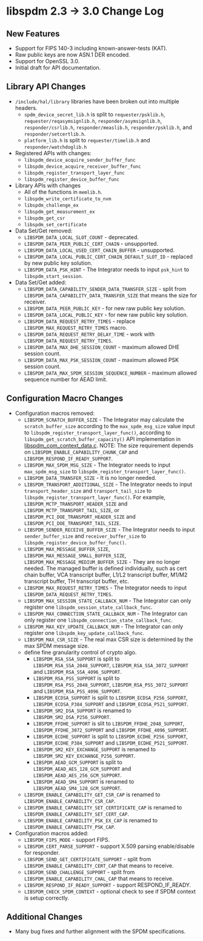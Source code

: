 # libspdm 2.3 -> 3.0 Change Log

## New Features
- Support for FIPS 140-3 including known-answer-tests (KAT).
- Raw public keys are now ASN.1 DER encoded.
- Support for OpenSSL 3.0.
- Initial draft for API documentation.

## Library API Changes
- `/include/hal/library` libraries have been broken out into multiple headers.
    - `spdm_device_secret_lib.h` is split to `requester/psklib.h`, `requester/reqasymsignlib.h`, `responder/asymsignlib.h`, `responder/csrlib.h`, `responder/measlib.h`, `responder/psklib.h`, and `responder/setcertlib.h`.
    - `platform_lib.h` is split to `requester/timelib.h` and `responder/watchdoglib.h`
- Registered APIs with changes:
    - `libspdm_device_acquire_sender_buffer_func`
    - `libspdm_device_acquire_receiver_buffer_func`
    - `libspdm_register_transport_layer_func`
    - `libspdm_register_device_buffer_func`
- Library APIs with changes
    - All of the functions in `memlib.h`.
    - `libspdm_write_certificate_to_nvm`
    - `libspdm_challenge_ex`
    - `libspdm_get_measurement_ex`
    - `libspdm_get_csr`
    - `libspdm_set_certificate`
- Data Set/Get removed:
    - `LIBSPDM_DATA_LOCAL_SLOT_COUNT` - deprecated.
    - `LIBSPDM_DATA_PEER_PUBLIC_CERT_CHAIN` - unsupported.
    - `LIBSPDM_DATA_LOCAL_USED_CERT_CHAIN_BUFFER` - unsupported.
    - `LIBSPDM_DATA_LOCAL_PUBLIC_CERT_CHAIN_DEFAULT_SLOT_ID` - replaced by new public key solution.
    - `LIBSPDM_DATA_PSK_HINT` - The Integrator needs to input `psk_hint` to `libspdm_start_session`.
- Data Set/Get added:
    - `LIBSPDM_DATA_CAPABILITY_SENDER_DATA_TRANSFER_SIZE` - split from `LIBSPDM_DATA_CAPABILITY_DATA_TRANSFER_SIZE` that means the size for receiver.
    - `LIBSPDM_DATA_PEER_PUBLIC_KEY` - for new raw public key solution.
    - `LIBSPDM_DATA_LOCAL_PUBLIC_KEY` - for new raw public key solution.
    - `LIBSPDM_DATA_REQUEST_RETRY_TIMES` - replace `LIBSPDM_MAX_REQUEST_RETRY_TIMES` macro.
    - `LIBSPDM_DATA_REQUEST_RETRY_DELAY_TIME` - work with `LIBSPDM_DATA_REQUEST_RETRY_TIMES`.
    - `LIBSPDM_DATA_MAX_DHE_SESSION_COUNT` - maximum allowed DHE session count.
    - `LIBSPDM_DATA_MAX_PSK_SESSION_COUNT` - maximum allowed PSK session count.
    - `LIBSPDM_DATA_MAX_SPDM_SESSION_SEQUENCE_NUMBER` - maximum allowed sequence number for AEAD limit.

## Configuration Macro Changes
- Configuration macros removed:
    - `LIBSPDM_SCRATCH_BUFFER_SIZE` - The Integrator may calculate the `scratch_buffer_size` according to the `max_spdm_msg_size` value input to `libspdm_register_transport_layer_func()`, according to `libspdm_get_scratch_buffer_capacity()` API implementation in [libspdm_com_context_data.c](https://github.com/DMTF/libspdm/blob/main/library/spdm_common_lib/libspdm_com_context_data.c). NOTE: The size requirement depends on `LIBSPDM_ENABLE_CAPABILITY_CHUNK_CAP` and `LIBSPDM_RESPOND_IF_READY_SUPPORT`.
    - `LIBSPDM_MAX_SPDM_MSG_SIZE` - The Integrator needs to input `max_spdm_msg_size` to `libspdm_register_transport_layer_func()`.
    - `LIBSPDM_DATA_TRANSFER_SIZE` - It is no longer needed.
    - `LIBSPDM_TRANSPORT_ADDITIONAL_SIZE` - The Integrator needs to input `transport_header_size` and `transport_tail_size` to `libspdm_register_transport_layer_func()`. For example, `LIBSPDM_MCTP_TRANSPORT_HEADER_SIZE` and `LIBSPDM_MCTP_TRANSPORT_TAIL_SIZE`, or `LIBSPDM_PCI_DOE_TRANSPORT_HEADER_SIZE` and `LIBSPDM_PCI_DOE_TRANSPORT_TAIL_SIZE`.
    - `LIBSPDM_SENDER_RECEIVE_BUFFER_SIZE` - The Integrator needs to input `sender_buffer_size` and `receiver_buffer_size` to `libspdm_register_device_buffer_func()`.
    - `LIBSPDM_MAX_MESSAGE_BUFFER_SIZE`, `LIBSPDM_MAX_MESSAGE_SMALL_BUFFER_SIZE`, `LIBSPDM_MAX_MESSAGE_MEDIUM_BUFFER_SIZE` - They are no longer needed. The managed buffer is defined individually, such as cert chain buffer, VCA transcript buffer, L1/L2 transcript buffer, M1/M2 transcript buffer, TH transcript buffer, etc.
    - `LIBSPDM_MAX_REQUEST_RETRY_TIMES` - The Integrator needs to input `LIBSPDM_DATA_REQUEST_RETRY_TIMES`.
    - `LIBSPDM_MAX_SESSION_STATE_CALLBACK_NUM` - The Integrator can only register one `libspdm_session_state_callback_func`.
    - `LIBSPDM_MAX_CONNECTION_STATE_CALLBACK_NUM` - The Integrator can only register one `libspdm_connection_state_callback_func`.
    - `LIBSPDM_MAX_KEY_UPDATE_CALLBACK_NUM` - The Integrator can only register one `libspdm_key_update_callback_func`.
    - `LIBSPDM_MAX_CSR_SIZE` - The real max CSR size is determined by the max SPDM message size.
    - define fine granularity control of crypto algo.
        - `LIBSPDM_RSA_SSA_SUPPORT` is split to `LIBSPDM_RSA_SSA_2048_SUPPORT`, `LIBSPDM_RSA_SSA_3072_SUPPORT` and `LIBSPDM_RSA_SSA_4096_SUPPORT`.
        - `LIBSPDM_RSA_PSS_SUPPORT` is split to `LIBSPDM_RSA_PSS_2048_SUPPORT`, `LIBSPDM_RSA_PSS_3072_SUPPORT` and `LIBSPDM_RSA_PSS_4096_SUPPORT`.
        - `LIBSPDM_ECDSA_SUPPORT` is split to `LIBSPDM_ECDSA_P256_SUPPORT`, `LIBSPDM_ECDSA_P384_SUPPORT` and `LIBSPDM_ECDSA_P521_SUPPORT`.
        - `LIBSPDM_SM2_DSA_SUPPORT` is renamed to `LIBSPDM_SM2_DSA_P256_SUPPORT`.
        - `LIBSPDM_FFDHE_SUPPORT` is slit to `LIBSPDM_FFDHE_2048_SUPPORT`, `LIBSPDM_FFDHE_3072_SUPPORT` and `LIBSPDM_FFDHE_4096_SUPPORT`.
        - `LIBSPDM_ECDHE_SUPPORT` is split to `LIBSPDM_ECDHE_P256_SUPPORT`, `LIBSPDM_ECDHE_P384_SUPPORT` and `LIBSPDM_ECDHE_P521_SUPPORT`.
        - `LIBSPDM_SM2_KEY_EXCHANGE_SUPPORT` is renamed to `LIBSPDM_SM2_KEY_EXCHANGE_P256_SUPPORT`.
        - `LIBSPDM_AEAD_GCM_SUPPORT` is split to `LIBSPDM_AEAD_AES_128_GCM_SUPPORT` and `LIBSPDM_AEAD_AES_256_GCM_SUPPORT`.
        - `LIBSPDM_AEAD_SM4_SUPPORT` is renamed to `LIBSPDM_AEAD_SM4_128_GCM_SUPPORT`.
    - `LIBSPDM_ENABLE_CAPABILITY_GET_CSR_CAP` is renamed to `LIBSPDM_ENABLE_CAPABILITY_CSR_CAP`.
    - `LIBSPDM_ENABLE_CAPABILITY_SET_CERTIFICATE_CAP` is renamed to `LIBSPDM_ENABLE_CAPABILITY_SET_CERT_CAP`.
    - `LIBSPDM_ENABLE_CAPABILITY_PSK_EX_CAP` is renamed to `LIBSPDM_ENABLE_CAPABILITY_PSK_CAP`.
- Configuration macros added:
    - `LIBSPDM_FIPS_MODE` - support FIPS.
    - `LIBSPDM_CERT_PARSE_SUPPORT` - support X.509 parsing enable/disable for responder.
    - `LIBSPDM_SEND_GET_CERTIFICATE_SUPPORT` - split from `LIBSPDM_ENABLE_CAPABILITY_CERT_CAP` that means to receive.
    - `LIBSPDM_SEND_CHALLENGE_SUPPORT` - split from `LIBSPDM_ENABLE_CAPABILITY_CHAL_CAP` that means to receive.
    - `LIBSPDM_RESPOND_IF_READY_SUPPORT` - support RESPOND_IF_READY.
    - `LIBSPDM_CHECK_SPDM_CONTEXT` - optional check to see if SPDM context is setup correctly.

## Additional Changes
- Many bug fixes and further alignment with the SPDM specifications.
